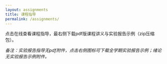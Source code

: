 ```yaml
---
layout: assignments
title: 课程指导
permalink: /assignments/
---
```

点击在线查看课程指导，最右侧下载pdf版课程讲义与实验报告示例（zip压缩包）。

*备注：实验报告指导无pdf附件，点击右侧图标可下载全学期实验报告示例；绪论无实验报告示例附件。*